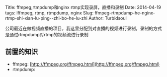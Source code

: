 Title: ffmpeg,rtmpdump和nginx rtmp实现录屏，直播和录制
Date: 2014-04-19
tags: lffmpeg, rtmp, rtmpdump, nginx
Slug: ffmpeg-rtmpdump-he-nginx-rtmp-shi-xian-lu-ping--zhi-bo-he-lu-zhi
Author: Turbidsoul

公司最近在做视频直播的项目，我这里分配到对直播的视频进行录制，录制的方式是通过rtmpdump对rtmp的视频流进行录制

## 前置的知识 ##

* ffmpeg: [http://ffmpeg.org/ffmpeg.html](http://ffmpeg.org/ffmpeg.html)
* rtmpdump:
